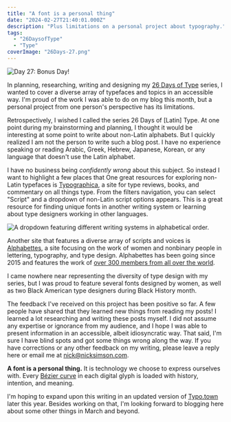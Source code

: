 ```yaml
---
title: "A font is a personal thing"
date: "2024-02-27T21:40:01.000Z"
description: "Plus limitations on a personal project about typography."
tags: 
  - "26DaysofType"
  - "Type"
coverImage: "26Days-27.png"
---
```


![Day 27: Bonus Day!](images/26Days-27-1024x576.png)

In planning, researching, writing and designing my [26 Days of Type](https://nicksimson.com/26-days-of-type/) series, I wanted to cover a diverse array of typefaces and topics in an accessible way. I'm proud of the work I was able to do on my blog this month, but a personal project from one person's perspective has its limitations.

Retrospectively, I wished I called the series 26 Days of \[Latin\] Type. At one point during my brainstorming and planning, I thought it would be interesting at some point to write about non-Latin alphabets. But I quickly realized I am not the person to write such a blog post. I have no experience speaking or reading Arabic, Greek, Hebrew, Japanese, Korean, or any language that doesn't use the Latin alphabet.

I have no business being _confidently wrong_ about this subject. So instead I want to highlight a few places that One great resources for exploring non-Latin typefaces is [Typographica](https://typographica.org/category/script-or-writing-system/), a site for type reviews, books, and commentary on all things type. From the filters navigation, you can select "Script" and a dropdown of non-Latin script options appears. This is a great resource for finding unique fonts in another writing system or learning about type designers working in other languages.

![A dropdown featuring different writing systems in alphabetical order.](images/typographica-non-latin.png)

Another site that features a diverse array of scripts and voices is [Alphabettes](https://www.alphabettes.org/), a site focusing on the work of women and nonbinary people in lettering, typography, and type design. Alphabettes has been going since 2015 and features the work of [over 300 members from all over the world](https://www.alphabettes.org/about/all-alphabettes/).

I came nowhere near representing the diversity of type design with my series, but I was proud to feature several fonts designed by women, as well as two Black American type designers during Black History month.

The feedback I've received on this project has been positive so far. A few people have shared that they learned new things from reading my posts! I learned a lot researching and writing these posts myself. I did not assume any expertise or ignorance from my audience, and I hope I was able to present information in an accessible, albeit idiosyncratic way. That said, I'm sure I have blind spots and got some things wrong along the way. If you have corrections or any other feedback on my writing, please leave a reply here or email me at [nick@nicksimson.com](mailto:nick@nicksimson.com).

**A font is a personal thing.** It is technology we choose to express ourselves with. Every [Bézier curve](https://en.wikipedia.org/wiki/B%C3%A9zier_curve) in each digital glyph is loaded with history, intention, and meaning.

I'm hoping to expand upon this writing in an updated version of [Typo.town](https://typo.town/) later this year. Besides working on that, I'm looking forward to blogging here about some other things in March and beyond.
